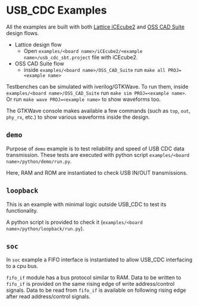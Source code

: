 # USB_CDC Examples

All the examples are built with both [Lattice iCEcube2](https://www.latticesemi.com/iCEcube2) and [OSS CAD Suite](https://github.com/YosysHQ/oss-cad-suite-build) design flows.

* Lattice design flow
	* Open `examples/<board name>/iCEcube2/<example name>/usb_cdc_sbt.project` file with iCEcube2.
* OSS CAD Suite flow
	* inside `examples/<board name>/OSS_CAD_Suite` run `make all PROJ=<example name>`

Testbenches can be simulated with iverilog/GTKWave.
To run them, inside `examples/<board name>/OSS_CAD_Suite` run `make sim PROJ=<example name>`. Or run `make wave PROJ=<example name>` to show waveforms too.

The GTKWave console makes available a few commands (such as `top`, `out`, `phy_rx`, etc.) to show various waveforms inside the design.

## `demo`
Purpose of `demo` example is to test reliability and speed of USB CDC data transmission.
These tests are executed with python script `examples/<board name>/python/demo/run.py`.

Here, RAM and ROM are instantiated to check USB IN/OUT transmissions.

## `loopback`
This is an example with minimal logic outside USB_CDC to test its functionality.

A python script is provided to check it (`examples/<board name>/python/loopback/run.py`).

## `soc`
In `soc` example a FIFO interface is instantiated to allow USB_CDC interfacing to a cpu bus.

`fifo_if` module has a bus protocol similar to RAM. Data to be written to `fifo_if` is provided on the same rising edge of write address/control signals. Data to be read from `fifo_if` is available on following rising edge after read address/control signals.


